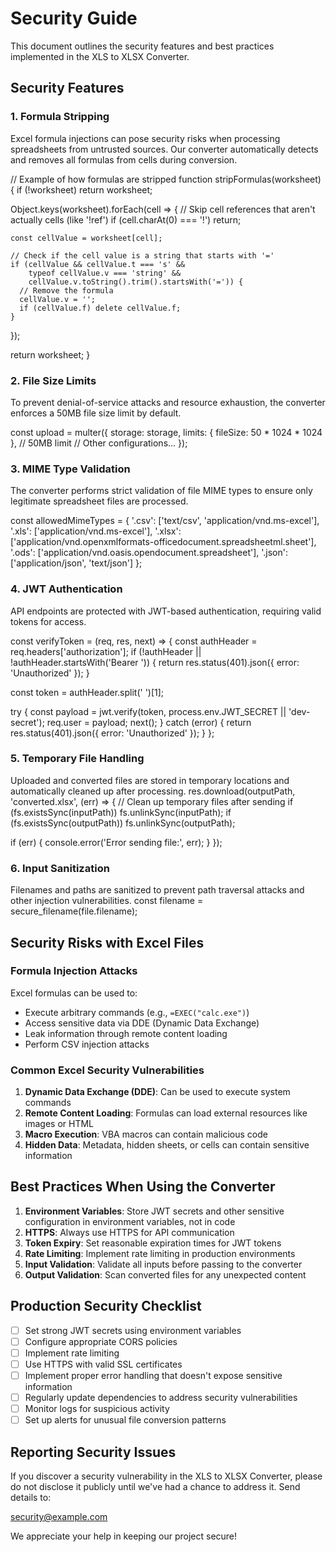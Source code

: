 # Security Guide

This document outlines the security features and best practices implemented in the XLS to XLSX Converter.

## Security Features

### 1. Formula Stripping

Excel formula injections can pose security risks when processing spreadsheets from untrusted sources. Our converter automatically detects and removes all formulas from cells during conversion.

// Example of how formulas are stripped
function stripFormulas(worksheet) {
  if (!worksheet) return worksheet;

  Object.keys(worksheet).forEach(cell => {
    // Skip cell references that aren't actually cells (like '!ref')
    if (cell.charAt(0) === '!') return;
    
    const cellValue = worksheet[cell];
    
    // Check if the cell value is a string that starts with '='
    if (cellValue && cellValue.t === 's' && 
        typeof cellValue.v === 'string' && 
        cellValue.v.toString().trim().startsWith('=')) {
      // Remove the formula
      cellValue.v = '';
      if (cellValue.f) delete cellValue.f;
    }
  });

  return worksheet;
}

### 2. File Size Limits

To prevent denial-of-service attacks and resource exhaustion, the converter enforces a 50MB file size limit by default.

const upload = multer({
  storage: storage,
  limits: { fileSize: 50 * 1024 * 1024 }, // 50MB limit
  // Other configurations...
});

### 3. MIME Type Validation

The converter performs strict validation of file MIME types to ensure only legitimate spreadsheet files are processed.

const allowedMimeTypes = {
  '.csv': ['text/csv', 'application/vnd.ms-excel'],
  '.xls': ['application/vnd.ms-excel'],
  '.xlsx': ['application/vnd.openxmlformats-officedocument.spreadsheetml.sheet'],
  '.ods': ['application/vnd.oasis.opendocument.spreadsheet'],
  '.json': ['application/json', 'text/json']
};

### 4. JWT Authentication

API endpoints are protected with JWT-based authentication, requiring valid tokens for access.

const verifyToken = (req, res, next) => {
  const authHeader = req.headers['authorization'];
  if (!authHeader || !authHeader.startsWith('Bearer ')) {
    return res.status(401).json({ error: 'Unauthorized' });
  }
  
  const token = authHeader.split(' ')[1];
  
  try {
    const payload = jwt.verify(token, process.env.JWT_SECRET || 'dev-secret');
    req.user = payload;
    next();
  } catch (error) {
    return res.status(401).json({ error: 'Unauthorized' });
  }
};

### 5. Temporary File Handling

Uploaded and converted files are stored in temporary locations and automatically cleaned up after processing.
res.download(outputPath, 'converted.xlsx', (err) => {
  // Clean up temporary files after sending
  if (fs.existsSync(inputPath)) fs.unlinkSync(inputPath);
  if (fs.existsSync(outputPath)) fs.unlinkSync(outputPath);
  
  if (err) {
    console.error('Error sending file:', err);
  }
});

### 6. Input Sanitization

Filenames and paths are sanitized to prevent path traversal attacks and other injection vulnerabilities.
const filename = secure_filename(file.filename);

## Security Risks with Excel Files

### Formula Injection Attacks

Excel formulas can be used to:
- Execute arbitrary commands (e.g., `=EXEC("calc.exe")`)
- Access sensitive data via DDE (Dynamic Data Exchange)
- Leak information through remote content loading
- Perform CSV injection attacks

### Common Excel Security Vulnerabilities

1. **Dynamic Data Exchange (DDE)**: Can be used to execute system commands
2. **Remote Content Loading**: Formulas can load external resources like images or HTML
3. **Macro Execution**: VBA macros can contain malicious code
4. **Hidden Data**: Metadata, hidden sheets, or cells can contain sensitive information

## Best Practices When Using the Converter

1. **Environment Variables**: Store JWT secrets and other sensitive configuration in environment variables, not in code
2. **HTTPS**: Always use HTTPS for API communication
3. **Token Expiry**: Set reasonable expiration times for JWT tokens
4. **Rate Limiting**: Implement rate limiting in production environments
5. **Input Validation**: Validate all inputs before passing to the converter
6. **Output Validation**: Scan converted files for any unexpected content

## Production Security Checklist

- [ ] Set strong JWT secrets using environment variables
- [ ] Configure appropriate CORS policies
- [ ] Implement rate limiting
- [ ] Use HTTPS with valid SSL certificates
- [ ] Implement proper error handling that doesn't expose sensitive information
- [ ] Regularly update dependencies to address security vulnerabilities
- [ ] Monitor logs for suspicious activity
- [ ] Set up alerts for unusual file conversion patterns

## Reporting Security Issues

If you discover a security vulnerability in the XLS to XLSX Converter, please do not disclose it publicly until we've had a chance to address it. Send details to:

security@example.com

We appreciate your help in keeping our project secure!
